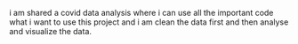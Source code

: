 i am shared a covid data analysis where i can use all the important code what i want to use this project and i am clean the data first and then analyse and visualize the data.
